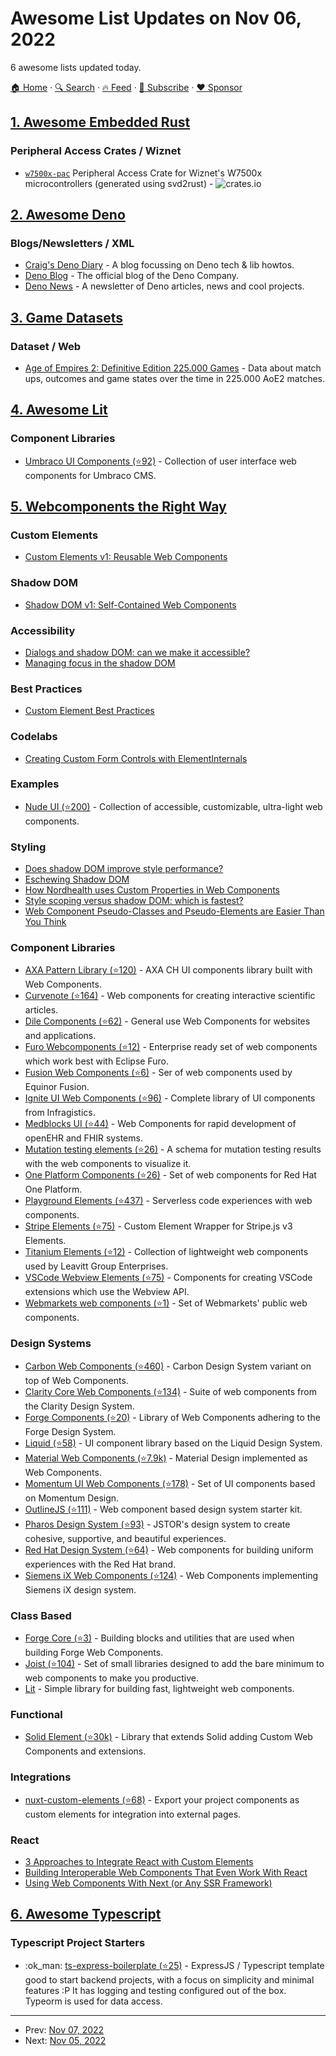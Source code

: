 # Awesome List Updates on Nov 06, 2022

6 awesome lists updated today.

[🏠 Home](/README.md) · [🔍 Search](https://www.trackawesomelist.com/search/) · [🔥 Feed](https://www.trackawesomelist.com/rss.xml) · [📮 Subscribe](https://trackawesomelist.us17.list-manage.com/subscribe?u=d2f0117aa829c83a63ec63c2f&id=36a103854c) · [❤️  Sponsor](https://github.com/sponsors/theowenyoung)



## [1. Awesome Embedded Rust](/content/rust-embedded/awesome-embedded-rust/README.md)

### Peripheral Access Crates / Wiznet

*   [`w7500x-pac`](https://crates.io/crates/w7500x-pac) Peripheral Access Crate for Wiznet's W7500x microcontrollers (generated using svd2rust) - ![crates.io](https://img.shields.io/crates/v/w7500x-pac.svg)

## [2. Awesome Deno](/content/denolib/awesome-deno/README.md)

### Blogs/Newsletters / XML

*   [Craig's Deno Diary](https://deno-blog.com) - A blog focussing on Deno tech & lib howtos.
*   [Deno Blog](https://deno.com/blog) - The official blog of the Deno Company.
*   [Deno News](https://deno.news) - A newsletter of Deno articles, news and cool projects.

## [3. Game Datasets](/content/leomaurodesenv/game-datasets/README.md)

### Dataset / Web

*   [Age of Empires 2: Definitive Edition 225.000 Games](https://www.kaggle.com/datasets/nicoelbert/aoe-matchups) - Data about match ups, outcomes and game states over the time in 225.000 AoE2 matches.

## [4. Awesome Lit](/content/web-padawan/awesome-lit/README.md)

### Component Libraries

*   [Umbraco UI Components (⭐92)](https://github.com/umbraco/Umbraco.UI) - Collection of user interface web components for Umbraco CMS.

## [5. Webcomponents the Right Way](/content/mateusortiz/webcomponents-the-right-way/README.md)

### Custom Elements

*   [Custom Elements v1: Reusable Web Components](https://web.dev/custom-elements-v1/)

### Shadow DOM

*   [Shadow DOM v1: Self-Contained Web Components](https://web.dev/shadowdom-v1/)

### Accessibility

*   [Dialogs and shadow DOM: can we make it accessible?](https://nolanlawson.com/2022/06/14/dialogs-and-shadow-dom-can-we-make-it-accessible/)
*   [Managing focus in the shadow DOM](https://nolanlawson.com/2021/02/13/managing-focus-in-the-shadow-dom/)

### Best Practices

*   [Custom Element Best Practices](https://web.dev/custom-elements-best-practices/)

### Codelabs

*   [Creating Custom Form Controls with ElementInternals](https://css-tricks.com/creating-custom-form-controls-with-elementinternals/)

### Examples

*   [Nude UI (⭐200)](https://github.com/LeaVerou/nudeui) - Collection of accessible, customizable, ultra-light web components.

### Styling

*   [Does shadow DOM improve style performance?](https://nolanlawson.com/2021/08/15/does-shadow-dom-improve-style-performance/)
*   [Eschewing Shadow DOM](https://every-layout.dev/blog/eschewing-shadow-dom/)
*   [How Nordhealth uses Custom Properties in Web Components](https://web.dev/custom-properties-web-components/)
*   [Style scoping versus shadow DOM: which is fastest?](https://nolanlawson.com/2022/06/22/style-scoping-versus-shadow-dom-which-is-fastest/)
*   [Web Component Pseudo-Classes and Pseudo-Elements are Easier Than You Think](https://css-tricks.com/web-component-pseudo-classes-and-pseudo-elements/)

### Component Libraries

*   [AXA Pattern Library (⭐120)](https://github.com/axa-ch-webhub-cloud/pattern-library) - AXA CH UI components library built with Web Components.
*   [Curvenote (⭐164)](https://github.com/curvenote/article) - Web components for creating interactive scientific articles.
*   [Dile Components (⭐62)](https://github.com/Polydile/dile-components) - General use Web Components for websites and applications.
*   [Furo Webcomponents (⭐12)](https://github.com/eclipse/eclipsefuro-web) - Enterprise ready set of web components which work best with Eclipse Furo.
*   [Fusion Web Components (⭐6)](https://github.com/equinor/fusion-web-components) - Ser of web components used by Equinor Fusion.
*   [Ignite UI Web Components (⭐96)](https://github.com/IgniteUI/igniteui-webcomponents) - Complete library of UI components from Infragistics.
*   [Medblocks UI (⭐44)](https://github.com/medblocks/medblocks-ui) - Web Components for rapid development of openEHR and FHIR systems.
*   [Mutation testing elements (⭐26)](https://github.com/stryker-mutator/mutation-testing-elements) - A schema for mutation testing results with the web components to visualize it.
*   [One Platform Components (⭐26)](https://github.com/1-Platform/op-components) - Set of web components for Red Hat One Platform.
*   [Playground Elements (⭐437)](https://github.com/PolymerLabs/playground-elements) - Serverless code experiences with web components.
*   [Stripe Elements (⭐75)](https://github.com/bennypowers/stripe-elements) - Custom Element Wrapper for Stripe.js v3 Elements.
*   [Titanium Elements (⭐12)](https://github.com/LeavittSoftware/titanium-elements) - Collection of lightweight web components used by Leavitt Group Enterprises.
*   [VSCode Webview Elements (⭐75)](https://github.com/bendera/vscode-webview-elements) - Components for creating VSCode extensions which use the Webview API.
*   [Webmarkets web components (⭐1)](https://github.com/Webmarkets/wm-web-components) - Set of Webmarkets' public web components.

### Design Systems

*   [Carbon Web Components (⭐460)](https://github.com/carbon-design-system/carbon-web-components) - Carbon Design System variant on top of Web Components.
*   [Clarity Core Web Components (⭐134)](https://github.com/vmware-clarity/core/tree/main/projects/core) - Suite of web components from the Clarity Design System.
*   [Forge Components (⭐20)](https://github.com/tyler-technologies-oss/forge) - Library of Web Components adhering to the Forge Design System.
*   [Liquid (⭐58)](https://github.com/emdgroup-liquid/liquid) - UI component library based on the Liquid Design System.
*   [Material Web Components (⭐7.9k)](https://github.com/material-components/material-web) - Material Design implemented as Web Components.
*   [Momentum UI Web Components (⭐178)](https://github.com/momentum-design/momentum-ui/tree/master/web-components) - Set of UI components based on Momentum Design.
*   [OutlineJS (⭐111)](https://github.com/phase2/outline) - Web component based design system starter kit.
*   [Pharos Design System (⭐93)](https://github.com/ithaka/pharos) - JSTOR's design system to create cohesive, supportive, and beautiful experiences.
*   [Red Hat Design System (⭐64)](https://github.com/RedHat-UX/red-hat-design-system) - Web components for building uniform experiences with the Red Hat brand.
*   [Siemens iX Web Components (⭐124)](https://github.com/siemens/ix/tree/main/packages/core) - Web Components implementing Siemens iX design system.

### Class Based

*   [Forge Core (⭐3)](https://github.com/tyler-technologies-oss/forge-core) - Building blocks and utilities that are used when building Forge Web Components.
*   [Joist (⭐104)](https://github.com/joist-framework/joist) - Set of small libraries designed to add the bare minimum to web components to make you productive.
*   [Lit](https://lit.dev) - Simple library for building fast, lightweight web components.

### Functional

*   [Solid Element (⭐30k)](https://github.com/solidjs/solid/tree/main/packages/solid-element) - Library that extends Solid adding Custom Web Components and extensions.

### Integrations

*   [nuxt-custom-elements (⭐68)](https://github.com/GrabarzUndPartner/nuxt-custom-elements) - Export your project components as custom elements for integration into external pages.

### React

*   [3 Approaches to Integrate React with Custom Elements](https://css-tricks.com/3-approaches-to-integrate-react-with-custom-elements/)
*   [Building Interoperable Web Components That Even Work With React](https://css-tricks.com/building-interoperable-web-components-react/)
*   [Using Web Components With Next (or Any SSR Framework)](https://css-tricks.com/using-web-components-with-next-or-any-ssr-framework/)

## [6. Awesome Typescript](/content/dzharii/awesome-typescript/README.md)

### Typescript Project Starters

*   :ok\_man: [ts-express-boilerplate (⭐25)](https://github.com/d4rkstar/ts-express-boilerplate) - ExpressJS / Typescript template good to start backend projects, with a focus on simplicity and minimal features :P It has logging and testing configured out of the box. Typeorm is used for data access.

---

- Prev: [Nov 07, 2022](/content/2022/11/07/README.md)
- Next: [Nov 05, 2022](/content/2022/11/05/README.md)